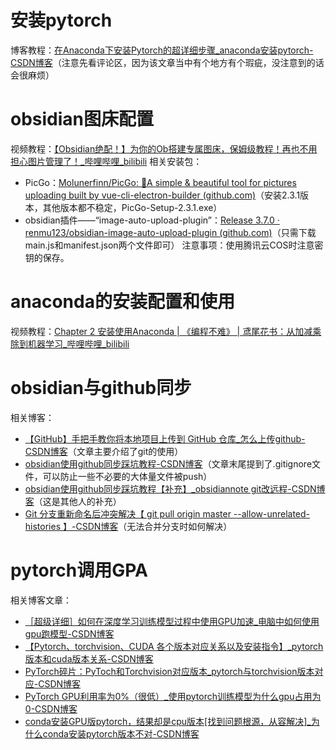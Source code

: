 # 安装pytorch
博客教程：[在Anaconda下安装Pytorch的超详细步骤_anaconda安装pytorch-CSDN博客](https://blog.csdn.net/qq_45281807/article/details/112442423)（注意先看评论区，因为该文章当中有个地方有个瑕疵，没注意到的话会很麻烦）

# obsidian图床配置
视频教程：[【Obsidian绝配！】为你的Ob搭建专属图床，保姆级教程！再也不用担心图片管理了！_哔哩哔哩_bilibili](https://www.bilibili.com/video/BV1pB4y1n7gM/?spm_id_from=333.337.search-card.all.click&vd_source=327f3e87e497fe83b3515199232efd15)
相关安装包：
* PicGo：[Molunerfinn/PicGo: :rocket:A simple & beautiful tool for pictures uploading built by vue-cli-electron-builder (github.com)](https://github.com/Molunerfinn/PicGo/releases/tag/v2.3.1)（安装2.3.1版本，其他版本都不稳定，PicGo-Setup-2.3.1.exe）
* obsidian插件——“image-auto-upload-plugin”：[Release 3.7.0 · renmu123/obsidian-image-auto-upload-plugin (github.com)](https://github.com/renmu123/obsidian-image-auto-upload-plugin/releases/tag/3.7.0)（只需下载main.js和manifest.json两个文件即可）
注意事项：使用腾讯云COS时注意密钥的保存。

# anaconda的安装配置和使用
视频教程：[Chapter 2 安装使用Anaconda | 《编程不难》 | 鸢尾花书：从加减乘除到机器学习_哔哩哔哩_bilibili](https://www.bilibili.com/video/BV1fC411h7ya/?spm_id_from=333.999.0.0&vd_source=327f3e87e497fe83b3515199232efd15)

# obsidian与github同步
相关博客：
* [【GitHub】手把手教你将本地项目上传到 GitHub 仓库_怎么上传github-CSDN博客](https://blog.csdn.net/nanzhou520/article/details/135796134)（文章主要介绍了git的使用）
* [obsidian使用github同步踩坑教程-CSDN博客](https://blog.csdn.net/pythondh1/article/details/134242400)（文章末尾提到了.gitignore文件，可以防止一些不必要的大体量文件被push）
* [obsidian使用github同步踩坑教程【补充】_obsidiannote git改远程-CSDN博客](https://blog.csdn.net/m0_46392159/article/details/141997315)（这是其他人的补充）
* [Git 分支重新命名后冲突解决【 git pull origin master --allow-unrelated-histories 】-CSDN博客](https://blog.csdn.net/song_bin/article/details/113888838)（无法合并分支时如何解决）

# pytorch调用GPA
相关博客文章：
* [［超级详细］如何在深度学习训练模型过程中使用GPU加速_电脑中如何使用gpu跑模型-CSDN博客](https://blog.csdn.net/qq_52730883/article/details/130650143#:~:text=%E5%89%8D%E8%A8%80.%20%E5%9C%A8%20%E6%B7%B1%E5%BA%A6%E5%AD%A6%E4%B9%A0)
* [【Pytorch、torchvision、CUDA 各个版本对应关系以及安装指令】_pytorch版本和cuda版本关系-CSDN博客](https://blog.csdn.net/crist_meng/article/details/136425444)
* [PyTorch碎片：PyToch和Torchvision对应版本_pytorch与torchvision版本对应-CSDN博客](https://blog.csdn.net/jorg_zhao/article/details/106883420)
* [PyTorch GPU利用率为0%（很低）_使用pytorch训练模型为什么gpu占用为0-CSDN博客](https://blog.csdn.net/qq_45831414/article/details/135556280)
* [conda安装GPU版pytorch，结果却是cpu版本[找到问题根源，从容解决]_为什么conda安装pytorch版本不对-CSDN博客](https://blog.csdn.net/u013468614/article/details/125910538#:~:text=%E6%9C%AC%E6%96%87%E8%AF%A6%E7%BB%86%E5%88%86%E6%9E%90%E4%BA%86con)


